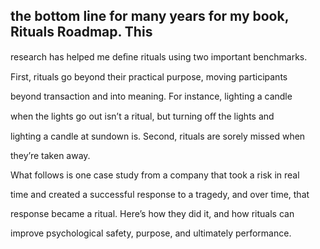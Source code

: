 ## the bottom line for many years for my book, Rituals Roadmap. This

research has helped me deﬁne rituals using two important benchmarks.

First, rituals go beyond their practical purpose, moving participants

beyond transaction and into meaning. For instance, lighting a candle

when the lights go out isn’t a ritual, but turning oﬀ the lights and

lighting a candle at sundown is. Second, rituals are sorely missed when

they’re taken away.

What follows is one case study from a company that took a risk in real

time and created a successful response to a tragedy, and over time, that

response became a ritual. Here’s how they did it, and how rituals can

improve psychological safety, purpose, and ultimately performance.
